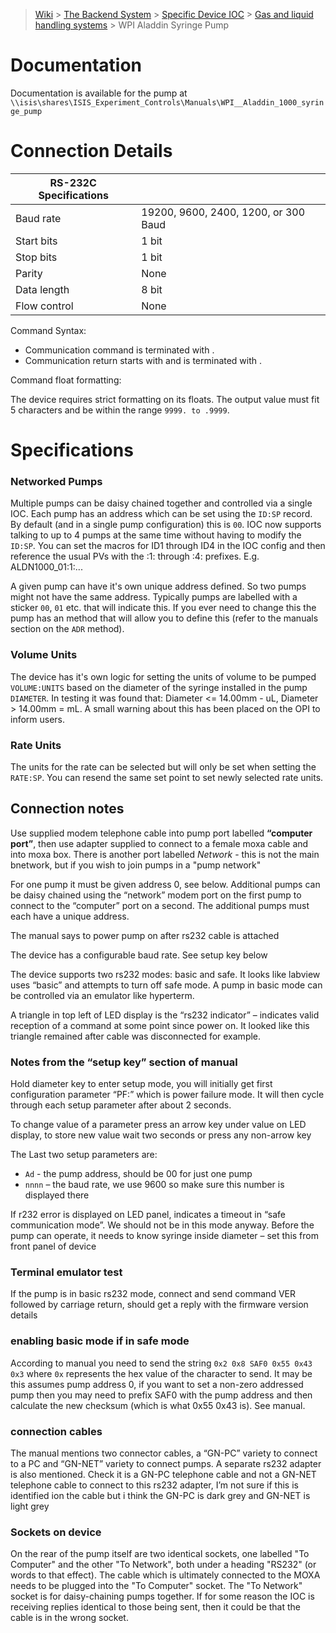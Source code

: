 > [Wiki](Home) > [The Backend System](The-Backend-System) > [Specific Device IOC](Specific-Device-IOC) > [Gas and liquid handling systems](Gas-And-Liquid-Handling-Systems) > WPI Aladdin Syringe Pump

# Documentation

Documentation is available for the pump at `\\isis\shares\ISIS_Experiment_Controls\Manuals\WPI__Aladdin_1000_syringe_pump`

# Connection Details
  
|      RS-232C Specifications  |   |
|---------------|------------------|
|     Baud rate | 19200, 9600, 2400, 1200, or 300 Baud       |
|     Start bits| 1 bit            |
|     Stop bits | 1 bit            |
|        Parity | None             |
|   Data length | 8 bit            |
|  Flow control | None             |

Command Syntax:
 - Communication command is terminated with <CR>.
 - Communication return starts with <STX> and is terminated with <ETX>. 

Command float formatting:

The device requires strict formatting on its floats. The output value must fit 5 characters and be within the range `9999. to .9999`.

# Specifications

### Networked Pumps

Multiple pumps can be daisy chained together and controlled via a single IOC. Each pump has an address which can be set using the `ID:SP` record. By default (and in a single pump configuration) this is `00`. IOC now supports talking to up to 4 pumps at the same time without having to modify the `ID:SP`. You can set the macros for ID1 through ID4 in the IOC config and then reference the usual PVs with the :1: through :4: prefixes. E.g. ALDN1000_01:1:...

A given pump can have it's own unique address defined. So two pumps might not have the same address. Typically pumps are labelled with a sticker `00`, `01` etc. that will indicate this. If you ever need to change this the pump has an  method that will allow you to define this (refer to the manuals section on the `ADR` method).

### Volume Units

The device has it's own logic for setting the units of volume to be pumped `VOLUME:UNITS` based on the diameter of the syringe installed in the pump `DIAMETER`. In testing it was found that: Diameter <= 14.00mm - uL, Diameter > 14.00mm = mL. A small warning about this has been placed on the OPI to inform users.

### Rate Units

The units for the rate can be selected but will only be set when setting the `RATE:SP`. You can resend the same set point to set newly selected rate units.

## Connection notes

Use supplied modem telephone cable into pump port labelled **“computer port”**, then use adapter supplied to connect to a female moxa cable and into moxa box. There is another port labelled _Network_ - this is not the main bnetwork, but if you wish to join pumps in a "pump network"

For one pump it must be given address 0, see below. Additional pumps can be daisy chained using the “network” modem port on the first pump to connect to the “computer” port on a second. The additional pumps must each have a unique address.

The manual says to power pump on after rs232 cable is attached

The device has a configurable baud rate. See setup key below

The device supports two rs232 modes: basic and safe. It looks like labview uses “basic” and attempts to turn off safe mode. A pump in basic mode can be controlled via an emulator like hyperterm.
 
A triangle in top left of LED display is the “rs232 indicator” – indicates valid reception of a command at some point since power on. It looked like this triangle remained after cable was disconnected for example. 
 
### Notes from the “setup key” section of manual
Hold diameter key to enter setup mode, you will initially get first configuration parameter “PF:” which is power failure mode. It will then cycle through each setup parameter after about 2 seconds.

To change value of a parameter press an arrow key under value on LED display, to store new value wait two seconds or press any non-arrow key

The Last two setup parameters are:
* `Ad`  - the pump address, should be 00 for just one pump
* `nnnn` – the baud rate, we use 9600 so make sure this number is displayed there

If r232 error is displayed on LED panel, indicates a timeout in “safe communication mode”. We should not be in this mode anyway.
Before the pump can operate, it needs to know syringe inside diameter – set this from front panel of device

### Terminal emulator test 
If the pump is in basic rs232 mode, connect and send command 
VER 
followed by carriage return, should get a reply with the firmware version details

### enabling basic mode if in safe mode

According to manual you need to send the string `0x2 0x8 SAF0 0x55 0x43 0x3` where `0x` represents the hex value of the character to send. It may be this assumes pump address 0, if you want to set a non-zero addressed pump then you may need to prefix SAF0 with the pump address and then calculate the new checksum (which is what 0x55 0x43 is). See manual.

### connection cables

The manual mentions two connector cables, a “GN-PC” variety to connect to a PC and “GN-NET” variety to connect pumps. A separate rs232 adapter is also mentioned. Check it is a GN-PC telephone cable and not a GN-NET telephone cable to connect to this rs232 adapter, I’m not sure if this is identified ion the cable but i think the GN-PC is dark grey and GN-NET is light grey

### Sockets on device

On the rear of the pump itself are two identical sockets, one labelled "To Computer" and the other "To Network", both under a heading "RS232" (or words to that effect).  The cable which is ultimately connected to the MOXA needs to be plugged into the "To Computer" socket.  The "To Network" socket is for daisy-chaining pumps together.  If for some reason the IOC is receiving replies identical to those being sent, then it could be that the cable is in the wrong socket.

